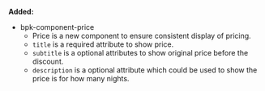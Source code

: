 **Added:**

- bpk-component-price
  - Price is a new component to ensure consistent display of pricing.
  - `title` is a required attribute to show price.
  - `subtitle` is a optional attributes to show original price before the discount.
  - `description` is a optional attribute which could be used to show the price is for how many nights.

